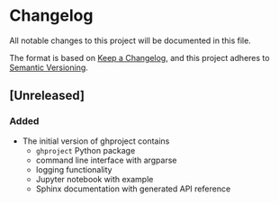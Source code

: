 # Changelog

All notable changes to this project will be documented in this file.

The format is based on [Keep a Changelog](https://keepachangelog.com/en/1.0.0/),
and this project adheres to [Semantic Versioning](https://semver.org/spec/v2.0.0.html).

## [Unreleased]

### Added

- The initial version of ghproject contains
    - `ghproject` Python package
    - command line interface with argparse
    - logging functionality
    - Jupyter notebook with example
    - Sphinx documentation with generated API reference